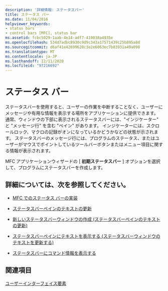 ```yaml
---
description: '詳細情報: ステータスバー'
title: ステータス バー
ms.date: 11/04/2016
helpviewer_keywords:
- status bars
- control bars [MFC], status bar
ms.assetid: fcbc5029-1aab-4e14-adf7-419038a4935e
ms.openlocfilehash: 534d7adbc8930c9d9c343a17571439c25b895a8d
ms.sourcegitcommit: d6af41e42699628c3e2e6063ec7b03931a49a098
ms.translationtype: MT
ms.contentlocale: ja-JP
ms.lasthandoff: 12/11/2020
ms.locfileid: "97216692"
---
```

# <a name="status-bars"></a>ステータス バー

ステータスバーを使用すると、ユーザーの作業を中断することなく、ユーザーにメッセージや有用な情報を表示する場所をアプリケーションに提供できます。 通常、ウィンドウの下部に表示されるステータスバーには、"インジケーター" と "メッセージ行" を含む "ペイン" があります。 インジケーターには、スクロールロック、マクロの記録がオンになっているかどうかなどの状態が示されます。 ステータスバーのメッセージ行には、プログラムのステータス、またはユーザーがマウスでポイントしているツールバーボタンまたはメニュー項目に関する情報が表示されます。

MFC アプリケーションウィザードの [ **初期ステータスバー** ] オプションを選択して、プログラムにステータスバーを作成します。

## <a name="what-do-you-want-to-know-more-about"></a>詳細については、次を参照してください。

- [MFC でのステータス バーの実装](../mfc/status-bar-implementation-in-mfc.md)

- [ステータスバーペインのテキストの更新](../mfc/updating-the-text-of-a-status-bar-pane.md)

- [新しいステータスバーウィンドウの作成 (ステータスバーペインのテキストの更新)](../mfc/updating-the-text-of-a-status-bar-pane.md)

- [ステータスバーペインにテキストを表示する (ステータスバーウィンドウのテキストを更新する)](../mfc/updating-the-text-of-a-status-bar-pane.md)

- [ステータスバーにコマンド情報を表示する](../mfc/how-to-display-command-information-in-the-status-bar.md)

## <a name="see-also"></a>関連項目

[ユーザーインターフェイス要素](../mfc/user-interface-elements-mfc.md)
